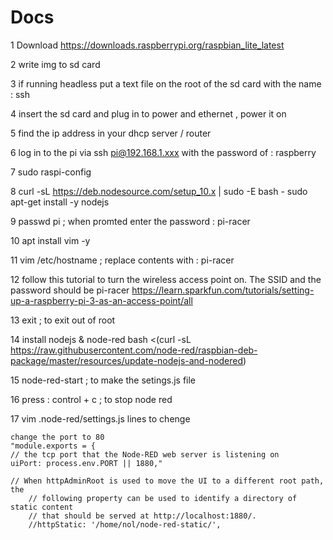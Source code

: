 # Docs
1	Download 
	https://downloads.raspberrypi.org/raspbian_lite_latest
	
2	write img to sd card
	
3	if running headless put a text file on the root of the sd card with the name : ssh
	
4	insert the sd card and plug in to power and ethernet , power it on
	
5	find the ip address in your dhcp server / router
	
6	log in to the pi via ssh pi@192.168.1.xxx  with the password of : raspberry
	
	
7	sudo  raspi-config
	
8	curl -sL https://deb.nodesource.com/setup_10.x | sudo -E bash -
	sudo apt-get install -y nodejs
	
9	passwd pi ; when promted enter the password : pi-racer
	
10	apt install vim -y
	
11	vim /etc/hostname ; replace contents with : pi-racer
	
12	follow this tutorial to turn the wireless access point on. The SSID and the password should be pi-racer
	https://learn.sparkfun.com/tutorials/setting-up-a-raspberry-pi-3-as-an-access-point/all
	
13	exit ; to exit out of root
	
14	install nodejs & node-red
	bash <(curl -sL https://raw.githubusercontent.com/node-red/raspbian-deb-package/master/resources/update-nodejs-and-nodered)
	
15	node-red-start ; to make the setings.js file
	
16	press : control + c  ; to stop node red
	
17	vim .node-red/settings.js
	lines to chenge
	
	change the port to 80
	"module.exports = {
    // the tcp port that the Node-RED web server is listening on
    uiPort: process.env.PORT || 1880,"
	
	// When httpAdminRoot is used to move the UI to a different root path, the
	    // following property can be used to identify a directory of static content
	    // that should be served at http://localhost:1880/.
	    //httpStatic: '/home/nol/node-red-static/',
